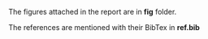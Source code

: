 The figures attached in the report are in **fig** folder. 

The references are mentioned with their BibTex in **ref.bib**
